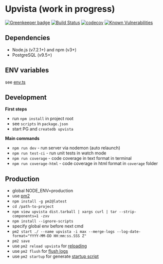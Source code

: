 Upvista (work in progress)
=================================

[![Greenkeeper badge](https://badges.greenkeeper.io/arusakov/upvista.svg)](https://greenkeeper.io/)
[![Build Status](https://travis-ci.org/arusakov/upvista.svg?branch=master)](https://travis-ci.org/arusakov/upvista)
[![codecov](https://codecov.io/gh/arusakov/upvista/branch/master/graph/badge.svg)](https://codecov.io/gh/arusakov/upvista)
[![Known Vulnerabilities](https://snyk.io/test/github/arusakov/upvista/badge.svg)](https://snyk.io/test/github/arusakov/upvista)

Dependencies
------------
* Node.js (v7.2.1+) and npm (v3+)
* PostgreSQL (v9.5+)

ENV variables
------------
see [env.ts](src/env.ts)

Development
-----------
**First steps**
* run `npm install` in project root
* see `scripts` in `package.json`
* start PG and `createdb upvista`

**Main commands**
* `npm run dev` - run server via nodemon (auto relaunch)
* `npm run test-ci` - run unit tests in watch mode
* `npm run coverage` - code coverage in text format in terminal
* `npm run coverage-html` - code coverage in html format in `coverage` folder

Production
----------
* global NODE_ENV=production
* use [pm2](https://github.com/Unitech/pm2)
* `npm install -g pm2@latest`
* `cd /path-to-project`
* `npm view upvista dist.tarball | xargs curl | tar --strip-components=1 -zxv`
* `npm install --ignore-scripts`
* specify global env before next cmd
* `pm2 start ./ --name upvista -i max --merge-logs --log-date-format="YYYY-MM-DD HH:mm:ss.SSS Z"`
* `pm2 save`
* use `pm2 reload upvista` for [reloading](http://pm2.keymetrics.io/docs/usage/signals-clean-restart/)
* use `pm2 flush` for [flush logs](http://pm2.keymetrics.io/docs/usage/log-management/#flushing-logs)
* use `pm2 startup` for generate [startup script](http://pm2.keymetrics.io/docs/usage/startup/)

